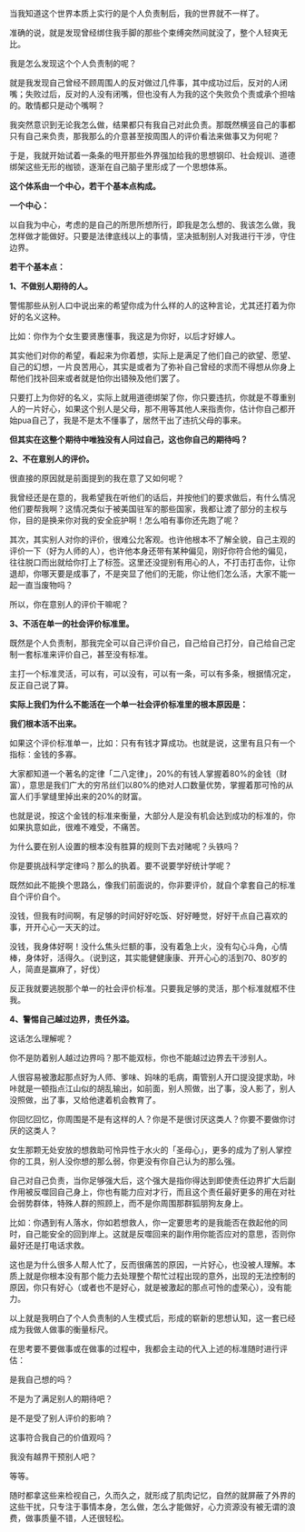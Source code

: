 



当我知道这个世界本质上实行的是个人负责制后，我的世界就不一样了。

准确的说，就是发现曾经绑住我手脚的那些个束缚突然间就没了，整个人轻爽无比。

我是怎么发现这个个人负责制的呢？

就是我发现自己曾经不顾周围人的反对做过几件事，其中成功过后，反对的人闭嘴；失败过后，反对的人没有闭嘴，但也没有人为我的这个失败负个责或承个担啥的。敢情都只是动个嘴啊？

我突然意识到无论我怎么做，结果都只有我自己对此负责。那既然横竖自己的事都只有自己来负责，那我那么的介意甚至按周围人的评价看法来做事又为何呢？

于是，我就开始试着一条条的甩开那些外界强加给我的思想钢印、社会规训、道德绑架这些无形的枷锁，逐渐在自己脑子里形成了一个思想体系。

**这个体系由一个中心，若干个基本点构成。**

**一个中心：**

以自我为中心，考虑的是自己的所思所想所行，即我是怎么想的、我该怎么做，我怎样做才能做好。只要是法律底线以上的事情，坚决抵制别人对我进行干涉，守住边界。

**若干个基本点：**

**1、不做别人期待的人。**

警惕那些从别人口中说出来的希望你成为什么样的人的这种言论，尤其还打着为你好的名义这种。

比如：你作为个女生要贤惠懂事，我这是为你好，以后才好嫁人。

其实他们对你的希望，看起来为你着想，实际上是满足了他们自己的欲望、愿望、自己的幻想，一片良苦用心，其实是或者为了弥补自己曾经的求而不得想从你身上帮他们找补回来或者就是怕你出错殃及他们罢了。

只要打上为你好的名义，实际上就用道德绑架了你，你只要违抗，你就是不尊重别人的一片好心，如果这个别人是父母，那不用等其他人来指责你，估计你自己都开始pua自己了，我是不是太不懂事了，居然干出了违抗父母的事来。

**但其实在这整个期待中唯独没有人问过自己，这也你自己的期待吗？**

**2、不在意别人的评价。**

很直接的原因就是前面提到的我在意了又如何呢？

我曾经还是在意的，我希望我在听他们的话后，并按他们的要求做后，有什么情况他们要帮我啊？这情况类似于被美国驻军的那些国家，我都让渡了部分的主权与你，目的是换来你对我的安全庇护啊！怎么咱有事你还先跑了呢？

其次，其实别人对你的评价，很难公允客观。也许他根本不了解全貌，自己主观的评价一下（好为人师的人），也许他本身还带有某种偏见，刚好你符合他的偏见，往往脱口而出就给你打上了标签。这里还没提别有用心的人，不打击打击你，让你退却，你哪天要是成事了，不是突显了他们的无能，你让他们怎么活，大家不能一起一直当废物吗？

所以，你在意别人的评价干嘛呢？

**3、不活在单一的社会评价标准里。**

既然是个人负责制，那我完全可以自己评价自己，自己给自己打分，自己给自己定制一套标准来评价自己，甚至没有标准。

主打一个标准灵活，可以有，可以没有，可以有一条，可以有多条，根据情况定，反正自己说了算。

**实际上我们为什么不能活在一个单一社会评价标准里的根本原因是：**

**我们根本活不出来。**

如果这个评价标准单一，比如：只有有钱才算成功。也就是说，这里有且只有一个指标：金钱的多寡。

大家都知道一个著名的定律「二八定律」，20%的有钱人掌握着80%的金钱（财富），意思是我们广大的穷吊丝们以80%的绝对人口数量优势，掌握着那可怜的从富人们手掌缝里掉出来的20%的财富。

也就是说，按这个金钱的标准来衡量，大部分人是没有机会达到成功的标准的，你如果执意如此，很难不难受，不痛苦。

为什么要在别人设置的根本没有胜算的规则下去对赌呢？头铁吗？

你是要挑战科学定律吗？那么的执着。要不说要学好统计学呢？

既然如此不能换个思路么，像我们前面说的，你非要评价，就自个拿套自己的标准自个评价自个。

没钱，但我有时间啊，有足够的时间好好吃饭、好好睡觉，好好干点自己喜欢的事，开开心心一天天的过。

没钱，我身体好啊！没什么焦头烂额的事，没有着急上火，没有勾心斗角，心情棒，身体好，活得久。（说到这，其实能健健康康、开开心心的活到70、80岁的人，简直是赢麻了，好伐）

反正我就要逃脱那个单一的社会评价标准。只要我足够的灵活，那个标准就框不住我。

**4、警惕自己越过边界，责任外溢。**

这话怎么理解呢？

你不是防着别人越过边界吗？那不能双标，你也不能越过边界去干涉别人。

人很容易被激起那点好为人师、爹味、妈味的毛病，甭管别人开口提没提求助，咔咔就是一顿指点江山似的胡乱输出，如前面，别人照做，出了事，没人影了，别人没照做，出了事，又给他逮着机会教育了。

你回忆回忆，你周围是不是有这样的人？你是不是很讨厌这类人？你要不要做你讨厌的这类人？

女生那颗无处安放的想救助可怜异性于水火的「圣母心」，更多的成为了别人掌控你的工具，别人没你想的那么弱，你更没有你自己认为的那么强。

自己对自己负责，当你足够强大后，这个强大是指你得达到即使责任边界扩大后副作用被反噬回自己身上，你也有能力应对才行，而且这个责任最好更多的用在对社会弱势群体，特殊人群的照顾上，而不是你周围那群狐朋狗友身上。

比如：你遇到有人落水，你如若想救人，你一定要思考的是我能否在救起他的同时，自己能安全的回到岸上。这就是反噬回来的副作用你能否应对的意思，否则你最好还是打电话求救。

这也是为什么很多人帮人忙了，反而很痛苦的原因，一片好心，也没被人理解。本质上就是你根本没有那个能力去处理整个帮忙过程出现的意外，出现的无法控制的原因，你只有好心（或者也不是好心，就是被激起的那点可怜的虚荣心），没有能力。

以上就是我明白了个人负责制的人生模式后，形成的崭新的思想认知，这一套已经成为我做人做事的衡量标尺。

在思考要不要做事或在做事的过程中，我都会主动的代入上述的标准随时进行评估：

是我自己想的吗？

不是为了满足别人的期待吧？

是不是受了别人评价的影响？

这事符合我自己的价值观吗？

我没有越界干预别人吧？

等等。

随时都拿这些来检视自己，久而久之，就形成了肌肉记忆，自然的就屏蔽了外界的这些干扰，只专注于事情本身，怎么做，怎么才能做好，心力资源没有被无谓的浪费，做事质量不错，人还很轻松。





